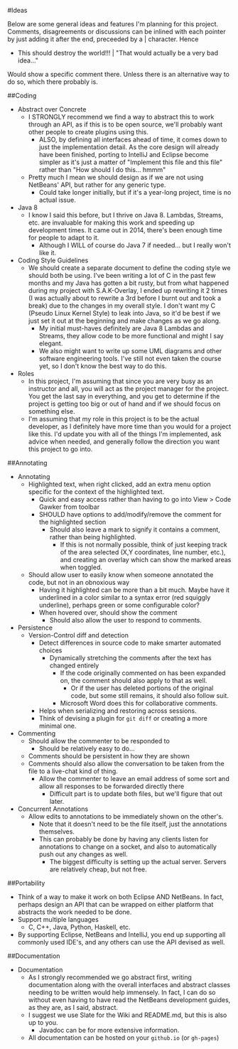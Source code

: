 #Ideas

Below are some general ideas and features I'm planning for this project. Comments, disagreements or discussions can be inlined with each pointer by just adding it after the end, preceeded by a | character. Hence

* This should destroy the world!!! | "That would actually be a very bad idea..."

Would show a specific comment there. Unless there is an alternative way to do so, which there probably is.

##Coding

* Abstract over Concrete
    - I STRONGLY recommend we find a way to abstract this to work through an API, as if this is to be open source, we'll probably want other people to create plugins using this.
        + ALSO, by defining all interfaces ahead of time, it comes down to just the implementation detail. As the core design will already have been finished, porting to IntelliJ and Eclipse become simpler as it's just a matter of "Implement this file and this file" rather than "How should I do this... hmmm"
    - Pretty much I mean we should design as if we are not using NetBeans' API, but rather for any generic type.
        + Could take longer initially, but if it's a year-long project, time is no actual issue.
* Java 8
    - I know I said this before, but I thrive on Java 8. Lambdas, Streams, etc. are invaluable for making this work and speeding up development times. It came out in 2014, there's been enough time for people to adapt to it.
        + Although I WILL of course do Java 7 if needed... but I really won't like it.
* Coding Style Guidelines
    - We should create a separate document to define the coding style we should both be using. I've been writing a lot of C in the past few months and my Java has gotten a bit rusty, but from what happened during my project with S.A.K-Overlay, I ended up rewriting it 2 times (I was actually about to rewrite a 3rd before I burnt out and took a break) due to the changes in my overall style. I don't want my C (Pseudo Linux Kernel Style) to leak into Java, so it'd be best if we just set it out at the beginning and make changes as we go along.
        + My initial must-haves definitely are Java 8 Lambdas and Streams, they allow code to be more functional and might I say elegant.
        + We also might want to write up some UML diagrams and other software engineering tools. I've still not even taken the course yet, so I don't know the best way to do this.
* Roles
    - In this project, I'm assuming that since you are very busy as an instructor and all, you will act as the project manager for the project. You get the last say in everything, and you get to determine if the project is getting too big or out of hand and if we should focus on something else.
    - I'm assuming that my role in this project is to be the actual developer, as I definitely have more time than you would for a project like this. I'd update you with all of the things I'm implemented, ask advice when needed, and generally follow the direction you want this project to go into.

##Annotating

* Annotating
    - Highlighted text, when right clicked, add an extra menu option specific for the context of the highlighted text.
        + Quick and easy access rather than having to go into View > Code Gawker from toolbar
        + SHOULD have options to add/modify/remove the comment for the highlighted section
            * Should also leave a mark to signify it contains a comment, rather than being highlighted.
                - If this is not normally possible, think of just keeping track of the area selected (X,Y coordinates, line number, etc.), and creating an overlay which can show the marked areas when toggled.
    - Should allow user to easily know when someone annotated the code, but not in an obnoxious way
        + Having it highlighted can be more than a bit much. Maybe have it underlined in a color similar to a syntax error (red squiggly underline), perhaps green or some configurable color?
        + When hovered over, should show the comment
            * Should also allow the user to respond to comments.
* Persistence
    - Version-Control diff and detection
        + Detect differences in source code to make smarter automated choices
            * Dynamically stretching the comments after the text has changed entirely
                - If the code originally commented on has been expanded on, the comment should also apply to that as well.
                    + Or if the user has deleted portions of the original code, but some still remains, it should also follow suit.
                - Microsoft Word does this for collaborative comments.
        + Helps when serializing and restoring across sessions.
        + Think of devising a plugin for `git diff` or creating a more minimal one.
* Commenting
    - Should allow the commenter to be responded to
        + Should be relatively easy to do...
    - Comments should be persistent in how they are shown
    - Comments should also allow the conversation to be taken from the file to a live-chat kind of thing.
        + Allow the commenter to leave an email address of some sort and allow all responses to be forwarded directly there
            * Difficult part is to update both files, but we'll figure that out later.
*  Concurrent Annotations
    -  Allow edits to annotations to be immediately shown on the other's.
        +  Note that it doesn't need to be the file itself, just the annotations themselves.
        +  This can probably be done by having any clients listen for annotations to change on a socket, and also to automatically push out any changes as well.
            *  The biggest difficulty is setting up the actual server. Servers are relatively cheap, but not free.

##Portability

* Think of a way to make it work on both Eclipse AND NetBeans. In fact, perhaps design an API that can be wrapped on either platform that abstracts the work needed to be done.
* Support multiple languages
    - C, C++, Java, Python, Haskell, etc.
* By supporting Eclipse, NetBeans and IntelliJ, you end up supporting all commonly used IDE's, and any others can use the API devised as well.

##Documentation

* Documentation
    - As I strongly recommended we go abstract first, writing documentation along with the overall interfaces and abstract classes needing to be written would help immensely. In fact, I can do so without even having to have read the NetBeans development guides, as they are, as I said, abstract.
    - I suggest we use Slate for the Wiki and README.md, but this is also up to you.
        + Javadoc can be for more extensive information.
    - All documentation can be hosted on your `github.io` (or `gh-pages`)
